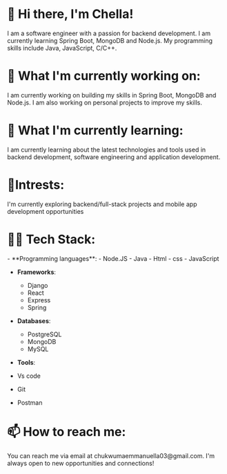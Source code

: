 <h1><b>👋 Hi there, I'm Chella!</b></h1>
I am a software engineer with a passion for backend development. I am currently learning Spring Boot, MongoDB and Node.js. My programming skills include Java, JavaScript, C/C++.

<h1><b>🔭 What I'm currently working on:</b></h1>
I am currently working on building my skills in Spring Boot, MongoDB and Node.js. I am also working on personal projects to improve my skills.

<h1><b>🌱 What I'm currently learning:</b></h1>
I am currently learning about the latest technologies and tools used in backend development, software engineering and application development.

<h1><b>💞️Intrests:</b></h1>
I'm currently exploring backend/full-stack projects and mobile app development opportunities

<h1><b>👩‍💻 Tech Stack:</b></h1>
- **Programming languages**: 
  - Node.JS
  - Java
  - Html
  - css
  - JavaScript

- **Frameworks**: 
  - Django
  - React
  - Express
  - Spring

- **Databases**: 
  - PostgreSQL
  - MongoDB
  - MySQL

- **Tools**:
- Vs code
- Git
- Postman

<h1><b>📫 How to reach me:</b></h1>
You can reach me via email at chukwumaemmanuella03@gmail.com. I'm always open to new opportunities and connections!

<!---
ch3lla/ch3lla is a ✨ special ✨ repository because its `README.md` (this file) appears on your GitHub profile.
You can click the Preview link to take a look at your changes.
--->
